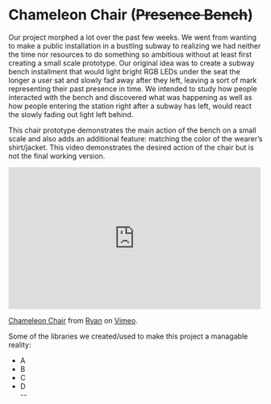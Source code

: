 Chameleon Chair (~~Presence Bench~~)
=======================

Our project morphed a lot over the past few weeks. We went from wanting to make a public installation in a bustling subway to realizing we had neither the time nor resources to do something so ambitious without at least first creating a small scale prototype. Our original idea was to create a subway bench installment that would light bright RGB LEDs under the seat the longer a user sat and slowly fad away after they left, leaving a sort of mark representing their past presence in time. We intended to study how people interacted with the bench and discovered what was happening as well as how people entering the station right after a subway has left, would react the slowly fading out light left behind.

This chair prototype demonstrates the main action of the bench on a small scale and also adds an additional feature: matching the color of the wearer’s shirt/jacket. This video demonstrates the desired action of the chair but is not the final working version.

<iframe src="http://player.vimeo.com/video/51299789?title=1&amp;byline=1&amp;portrait=1" width="500" height="281" frameborder="0" webkitAllowFullScreen mozallowfullscreen allowFullScreen></iframe> <p><a href="http://vimeo.com/51299789">Chameleon Chair</a> from <a href="http://vimeo.com/user293556">Ryan</a> on <a href="http://vimeo.com">Vimeo</a>.</p>

Some of the libraries we created/used to make this project a managable reality:
<ul>
	<li>A</li>
	<li>B</li>
	<li>C</li>
	<li>D</li>--
</ul>